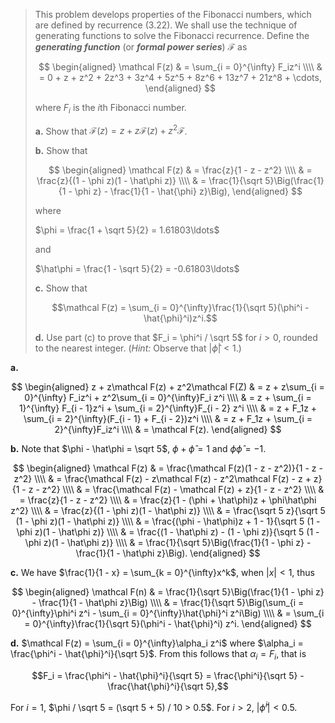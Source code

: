 > This problem develops properties of the Fibonacci numbers, which are defined by recurrence $\text{(3.22)}$. We shall use the technique of generating functions to solve the Fibonacci recurrence. Define the **_generating function_** (or **_formal power series_**) $\mathcal F$ as
>
> $$
> \begin{aligned}
> \mathcal F(z)
>     & = \sum_{i = 0}^{\infty} F_iz^i \\\\
>     & = 0 + z + z^2 + 2z^3 + 3z^4 + 5z^5 + 8z^6 + 13z^7 + 21z^8 + \cdots,
> \end{aligned}
> $$
>
> where $F_i$ is the $i$th Fibonacci number.
>
> **a.** Show that $\mathcal F(z) = z + z\mathcal F(z) + z^2\mathcal F$.
>
> **b.** Show that
>
> $$
> \begin{aligned}
> \mathcal F(z)
>     & = \frac{z}{1 - z - z^2} \\\\
>     & = \frac{z}{(1 - \phi z)(1 - \hat\phi z)} \\\\
>     & = \frac{1}{\sqrt 5}\Big(\frac{1}{1 - \phi z} - \frac{1}{1 - \hat{\phi} z}\Big),
> \end{aligned}
> $$
>
> where
>
> $\phi = \frac{1 + \sqrt 5}{2} = 1.61803\ldots$
>
> and
>
> $\hat\phi = \frac{1 - \sqrt 5}{2} = -0.61803\ldots$
>
> **c.** Show that
>
> $$\mathcal F(z) = \sum_{i = 0}^{\infty}\frac{1}{\sqrt 5}(\phi^i - \hat{\phi}^i)z^i.$$
>
> **d.** Use part \(c\) to prove that $F_i = \phi^i / \sqrt 5$ for $i > 0$, rounded to the nearest integer. ($\textit{Hint:}$ Observe that $|\hat{\phi}| < 1$.)

**a.**

$$
\begin{aligned} z + z\mathcal F(z) + z^2\mathcal F(Z)
   & = z + z\sum_{i = 0}^{\infty} F_iz^i + z^2\sum_{i = 0}^{\infty}F_i z^i \\\\
   & = z + \sum_{i = 1}^{\infty} F_{i - 1}z^i + \sum_{i = 2}^{\infty}F_{i - 2} z^i \\\\
   & = z + F_1z + \sum_{i = 2}^{\infty}(F_{i - 1} + F_{i - 2})z^i \\\\
   & = z + F_1z + \sum_{i = 2}^{\infty}F_iz^i \\\\
   & = \mathcal F(z).
\end{aligned}
$$

**b.** Note that $\phi - \hat\phi = \sqrt 5$, $\phi + \hat\phi = 1$ and $\phi\hat\phi = - 1$.

$$
\begin{aligned}
\mathcal F(z) & = \frac{\mathcal F(z)(1 - z - z^2)}{1 - z - z^2} \\\\
              & = \frac{\mathcal F(z) - z\mathcal F(z) - z^2\mathcal F(z) - z + z}{1 - z - z^2} \\\\
              & = \frac{\mathcal F(z) - \mathcal F(z) + z}{1 - z - z^2} \\\\
              & = \frac{z}{1 - z - z^2} \\\\
              & = \frac{z}{1 - (\phi + \hat\phi)z + \phi\hat\phi z^2} \\\\
              & = \frac{z}{(1 - \phi z)(1 - \hat\phi z)} \\\\
              & = \frac{\sqrt 5 z}{\sqrt 5 (1 - \phi z)(1 - \hat\phi z)} \\\\
              & = \frac{(\phi - \hat\phi)z + 1 - 1}{\sqrt 5 (1 - \phi z)(1 - \hat\phi z)} \\\\
              & = \frac{(1 - \hat\phi z) - (1 - \phi z)}{\sqrt 5 (1 - \phi z)(1 - \hat\phi z)} \\\\
              & = \frac{1}{\sqrt 5}\Big(\frac{1}{1 - \phi z} - \frac{1}{1 - \hat\phi z}\Big).
\end{aligned}
$$

**c.** We have $\frac{1}{1 - x} = \sum_{k = 0}^{\infty}x^k$, when $|x| < 1$, thus

$$
\begin{aligned}
\mathcal F(n) & = \frac{1}{\sqrt 5}\Big(\frac{1}{1 - \phi z} - \frac{1}{1 - \hat\phi z}\Big) \\\\
              & = \frac{1}{\sqrt 5}\Big(\sum_{i = 0}^{\infty}\phi^i z^i - \sum_{i = 0}^{\infty}\hat{\phi}^i z^i\Big) \\\\
              & = \sum_{i = 0}^{\infty}\frac{1}{\sqrt 5}(\phi^i - \hat{\phi}^i) z^i.
\end{aligned}
$$

**d.** $\mathcal F(z) = \sum_{i = 0}^{\infty}\alpha_i z^i$ where $\alpha_i = \frac{\phi^i - \hat{\phi}^i}{\sqrt 5}$. From this follows that $\alpha_i = F_i$, that is

$$F_i = \frac{\phi^i - \hat{\phi}^i}{\sqrt 5} = \frac{\phi^i}{\sqrt 5} - \frac{\hat{\phi}^i}{\sqrt 5},$$

For $i = 1$, $\phi / \sqrt 5 = (\sqrt 5 + 5) / 10 > 0.5$. For $i > 2$, $|\hat{\phi}^i| < 0.5$.
